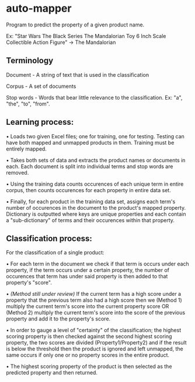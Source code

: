 # auto-mapper
Program to predict the property of a given product name. 

Ex: "Star Wars The Black Series The Mandalorian Toy 6 Inch Scale Collectible Action Figure" -> The Mandalorian

## Terminology
Document - A string of text that is used in the classification

Corpus - A set of documents

Stop words - Words that bear little relevance to the classification. Ex: "a", "the", "to", "from".

## Learning process:
• Loads two given Excel files; one for training, one for testing. Testing can have both mapped and unmapped products in them. Training must be entirely mapped.

• Takes both sets of data and extracts the product names or documents in each. Each document is split into individual terms and stop words are removed.

• Using the training data counts occurences of each unique term in entire corpus, then counts occurences for each property in entire data set.

• Finally, for each product in the training data set, assigns each term's number of occurences in the document to the product's mapped property. Dictionary is outputted where keys are unique properties and each contain a "sub-dictionary" of terms and their occurences within that property.


## Classification process:
For the classification of a single product:

• For each term in the document we check if that term is occurs under each property, if the term occurs under a certain property, the number of occurences that term has under said property is then added to that property's "score".

• _(Method still under review)_ If the current term has a high score under a property that the previous term also had a high score then we (Method 1) multiply the current term's score into the current property score OR (Method 2) multiply the current term's score into the score of the previous property and add it to the property's score.

• In order to gauge a level of "certainty" of the classification; the highest scoring property is then checked against the second highest scoring property, the two scores are divided (Property1/Property2) and if the result is below the threshold then the product is ignored and left unmapped, the same occurs if only one or no property scores in the entire product.

• The highest scoring property of the product is then selected as the predicted property and then returned.
